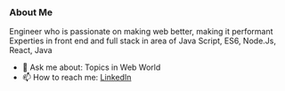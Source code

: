 ### About Me


<!--
**parabmahesh/parabmahesh** is a ✨ _special_ ✨ repository because its `README.md` (this file) appears on your GitHub profile.

Here are some ideas to get you started:

- 🔭 I’m currently working on ...
- 🌱 I’m currently learning ...
- 👯 I’m looking to collaborate on ...
- 🤔 I’m looking for help with ...
- 💬 Ask me about ...
- 📫 How to reach me: ...
- 😄 Pronouns: ...
- ⚡ Fun fact: ...
-->

Engineer who is passionate on making web better, making it performant
Experties in front end and full stack in area of Java Script, ES6, Node.Js, React, Java

- 💬 Ask me about: Topics in Web World
- 📫 How to reach me: [LinkedIn](https://www.linkedin.com/in/maheshparab2040/)
